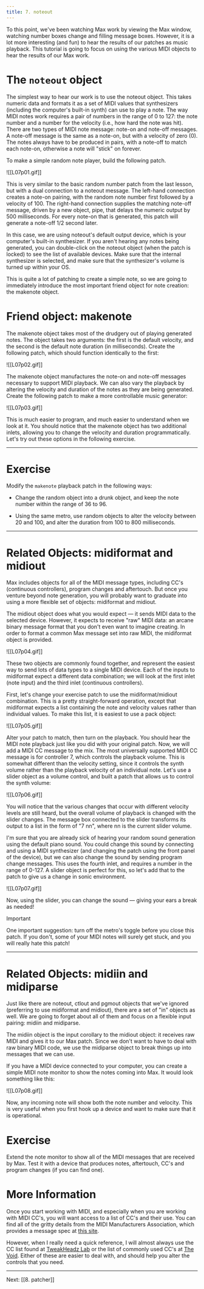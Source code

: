 ```yaml
---
title: 7. noteout
---
```

To this point, we've been watching Max work by viewing the Max window, watching number boxes change and filling message boxes. However, it is a lot more interesting (and fun) to hear the results of our patches as music playback. This tutorial is going to focus on using the various MIDI objects to hear the results of our Max work.

# The `noteout` object

The simplest way to hear our work is to use the noteout object. This takes numeric data and formats it as a set of MIDI values that synthesizers (including the computer's built-in synth) can use to play a note. The way MIDI notes work requires a pair of numbers in the range of 0 to 127: the note number and a number for the velocity (i.e., how hard the note was hit). There are two types of MIDI note message: note-on and note-off messages. A note-off message is the same as a note-on, but with a velocity of zero (0). The notes always have to be produced in pairs, with a note-off to match each note-on, otherwise a note will "stick" on forever.

To make a simple random note player, build the following patch.


![[L07p01.gif]]


This is very similar to the basic random number patch from the last lesson, but with a dual connection to a noteout message. The left-hand connection creates a note-on pairing, with the random note number first followed by a velocity of 100. The right-hand connection supplies the matching note-off message, driven by a new object, pipe, that delays the numeric output by 500 milliseconds. For every note-on that is generated, this patch will generate a note-off 1/2 second later.

In this case, we are using noteout's default output device, which is your computer's built-in synthesizer. If you aren't hearing any notes being generated, you can double-click on the noteout object (when the patch is locked) to see the list of available devices. Make sure that the internal synthesizer is selected, and make sure that the synthesizer's volume is turned up within your OS.

This is quite a lot of patching to create a simple note, so we are going to immediately introduce the most important friend object for note creation: the makenote object.

# Friend object: makenote

The makenote object takes most of the drudgery out of playing generated notes. The object takes two arguments: the first is the default velocity, and the second is the default note duration (in milliseconds). Create the following patch, which should function identically to the first:


![[L07p02.gif]]


The makenote object manufactures the note-on and note-off messages necessary to support MIDI playback. We can also vary the playback by altering the velocity and duration of the notes as they are being generated. Create the following patch to make a more controllable music generator:


![[L07p03.gif]]


This is much easier to program, and much easier to understand when we look at it. You should notice that the makenote object has two additional inlets, allowing you to change the velocity and duration programmatically. Let's try out these options in the following exercise.

---

# Exercise

Modify the `makenote` playback patch in the following ways:

- Change the random object into a drunk object, and keep the note number within the range of 36 to 96.

- Using the same metro, use random objects to alter the velocity between 20 and 100, and alter the duration from 100 to 800 milliseconds.

---

# Related Objects: midiformat and midiout

Max includes objects for all of the MIDI message types, including CC's (continuous controllers), program changes and aftertouch. But once you venture beyond note generation, you will probably want to graduate into using a more flexible set of objects: midiformat and midiout.

The midiout object does what you would expect — it sends MIDI data to the selected device. However, it expects to receive "raw" MIDI data: an arcane binary message format that you don't even want to imagine creating. In order to format a common Max message set into raw MIDI, the midiformat object is provided.


![[L07p04.gif]]


These two objects are commonly found together, and represent the easiest way to send lots of data types to a single MIDI device. Each of the inputs to midiformat expect a different data combination; we will look at the first inlet (note input) and the third inlet (continuous controllers).

First, let's change your exercise patch to use the midiformat/midiout combination. This is a pretty straight-forward operation, except that midiformat expects a list containing the note and velocity values rather than individual values. To make this list, it is easiest to use a pack object:


![[L07p05.gif]]


Alter your patch to match, then turn on the playback. You should hear the MIDI note playback just like you did with your original patch. Now, we will add a MIDI CC message to the mix. The most universally supported MIDI CC message is for controller 7, which controls the playback volume. This is somewhat different than the velocity setting, since it controls the synth volume rather than the playback velocity of an individual note. Let's use a slider object as a volume control, and built a patch that allows us to control the synth volume:


![[L07p06.gif]]


You will notice that the various changes that occur with different velocity levels are still heard, but the overall volume of playback is changed with the slider changes. The message box connected to the slider transforms its output to a list in the form of "7 nn", where nn is the current slider volume.

I'm sure that you are already sick of hearing your random sound generation using the default piano sound. You could change this sound by connecting and using a MIDI synthesizer (and changing the patch using the front panel of the device), but we can also change the sound by sending program change messages. This uses the fourth inlet, and requires a number in the range of 0-127. A slider object is perfect for this, so let's add that to the patch to give us a change in sonic environment.


![[L07p07.gif]]

Now, using the slider, you can change the sound — giving your ears a break as needed!

>[!important]
> One important suggestion: turn off the metro's toggle before you close this patch. If you don't, some of your MIDI notes will surely get stuck, and you will really hate this patch!

---


# Related Objects: midiin and midiparse

Just like there are noteout, ctlout and pgmout objects that we've ignored (preferring to use midiformat and midiout), there are a set of "in" objects as well. We are going to forget about all of them and focus on a flexible input pairing: midiin and midiparse.

The midiin object is the input corollary to the midiout object: it receives raw MIDI and gives it to our Max patch. Since we don't want to have to deal with raw binary MIDI code, we use the midiparse object to break things up into messages that we can use.

If you have a MIDI device connected to your computer, you can create a simple MIDI note monitor to show the notes coming into Max. It would look something like this:

![[L07p08.gif]]


Now, any incoming note will show both the note number and velocity. This is very useful when you first hook up a device and want to make sure that it is operational.

# Exercise

Extend the note monitor to show all of the MIDI messages that are received by Max. Test it with a device that produces notes, aftertouch, CC's and program changes (if you can find one).

# More Information

Once you start working with MIDI, and especially when you are working with MIDI CC's, you will want access to a list of CC's and their use. You can find all of the gritty details from the MIDI Manufacturers Association, which provides a message spec at [this site](http://www.midi.org/techspecs/midimessages.php).

However, when I really need a quick reference, I will almost always use the CC list found at [TweakHeadz Lab](http://www.tweakheadz.com/midi_controllers.htm) or the list of commonly used CC's at [The Void](http://www.voidaudio.net/controller.html). Either of these are easier to deal with, and should help you alter the controls that you need.


---
Next: [[8. patcher]]